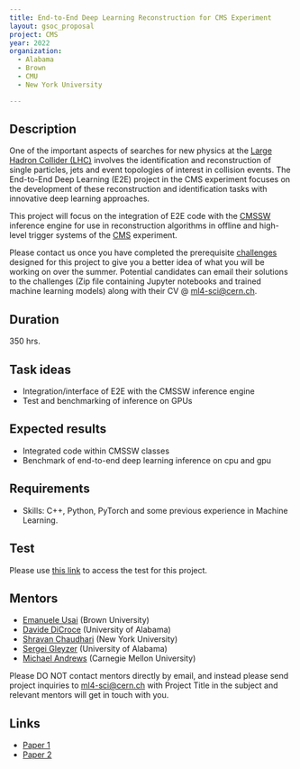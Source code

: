 ```yaml
---
title: End-to-End Deep Learning Reconstruction for CMS Experiment
layout: gsoc_proposal
project: CMS
year: 2022
organization:
  - Alabama
  - Brown
  - CMU
  - New York University

---
```


## Description

One of the important aspects of searches for new physics at the [Large Hadron Collider (LHC)](https://home.cern/science/accelerators/large-hadron-collider) involves the identification and reconstruction of single particles, jets and event topologies of interest in collision events. The End-to-End Deep Learning (E2E) project in the CMS experiment focuses on the development  of these reconstruction and identification tasks with innovative deep learning approaches.   

This project will focus on the integration of E2E code with the [CMSSW](https://github.com/cms-sw/cmssw) inference engine for use in reconstruction algorithms in offline and high-level trigger systems of the [CMS](https://home.cern/science/experiments/cms) experiment.

Please contact us once you have completed the prerequisite [challenges](https://drive.google.com/file/d/1QVf5_eOBPZCHPiUY3BfqmWAz_S1CwgJf/view?usp=sharing) designed for this project to give you a better idea of what you will be working on over the summer. Potential candidates can email their solutions to the challenges (Zip file containing Jupyter notebooks and trained machine learning models) along with their CV @ [ml4-sci@cern.ch](ml4-sci@cern.ch). 

## Duration
350 hrs.

## Task ideas
 * Integration/interface of E2E with the CMSSW inference engine
 * Test and benchmarking of inference on GPUs

## Expected results
 * Integrated code within CMSSW classes
 * Benchmark of end-to-end deep learning inference on cpu and gpu

## Requirements
 * Skills: C++, Python, PyTorch and some previous experience in Machine Learning.

## Test
Please use [this link](https://drive.google.com/file/d/1QVf5_eOBPZCHPiUY3BfqmWAz_S1CwgJf/view?usp=sharing) to access the test for this project.

## Mentors
  * [Emanuele Usai](mailto:ml4-sci@cern.ch) (Brown University)
  * [Davide DiCroce](mailto:ml4-sci@cern.ch) (University of Alabama)
  * [Shravan Chaudhari](mailto:ml4-sci@cern.ch) (New York University)
  * [Sergei Gleyzer](mailto:ml4-sci@cern.ch) (University of Alabama)
  * [Michael Andrews](mailto:ml4-sci@cern.ch) (Carnegie Mellon University)


Please DO NOT contact mentors directly by email, and instead please send project inquiries to [ml4-sci@cern.ch](mailto:ml4-sci@cern.ch) with Project Title in the subject and relevant mentors will get in touch with you. 



## Links
  * [Paper 1](https://arxiv.org/abs/1807.11916)
  * [Paper 2](https://arxiv.org/abs/1902.08276)
